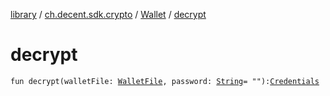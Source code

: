 [library](../../index.md) / [ch.decent.sdk.crypto](../index.md) / [Wallet](index.md) / [decrypt](./decrypt.md)

# decrypt

`fun decrypt(walletFile: `[`WalletFile`](../-wallet-file/index.md)`, password: `[`String`](https://kotlinlang.org/api/latest/jvm/stdlib/kotlin/-string/index.html)` = ""): `[`Credentials`](../-credentials/index.md)